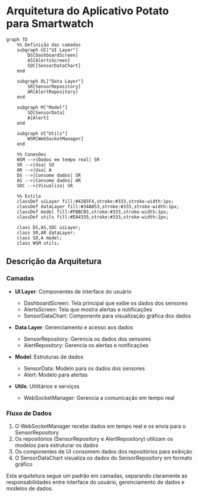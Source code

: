 # Arquitetura do Aplicativo Potato para Smartwatch


```mermaid
graph TD
    %% Definição das camadas
    subgraph UI["UI Layer"]
        DS[DashboardScreen]
        AS[AlertsScreen]
        SDC[SensorDataChart]
    end

    subgraph DL["Data Layer"]
        SR[SensorRepository]
        AR[AlertRepository]
    end

    subgraph M["Model"]
        SD[SensorData]
        A[Alert]
    end

    subgraph U["Utils"]
        WSM[WebSocketManager]
    end

    %% Conexões
    WSM -->|Dados em tempo real| SR
    SR -->|Usa| SD
    AR -->|Usa| A
    DS -->|Consome dados| SR
    AS -->|Consome dados| AR
    SDC -->|Visualiza| SR

    %% Estilo
    classDef uiLayer fill:#4285F4,stroke:#333,stroke-width:1px;
    classDef dataLayer fill:#34A853,stroke:#333,stroke-width:1px;
    classDef model fill:#FBBC05,stroke:#333,stroke-width:1px;
    classDef utils fill:#EA4335,stroke:#333,stroke-width:1px;

    class DS,AS,SDC uiLayer;
    class SR,AR dataLayer;
    class SD,A model;
    class WSM utils;
```


## Descrição da Arquitetura

### Camadas

- **UI Layer**: Componentes de interface do usuário
    - DashboardScreen: Tela principal que exibe os dados dos sensores
    - AlertsScreen: Tela que mostra alertas e notificações
    - SensorDataChart: Componente para visualização gráfica dos dados

- **Data Layer**: Gerenciamento e acesso aos dados
    - SensorRepository: Gerencia os dados dos sensores
    - AlertRepository: Gerencia os alertas e notificações

- **Model**: Estruturas de dados
    - SensorData: Modelo para os dados dos sensores
    - Alert: Modelo para alertas

- **Utils**: Utilitários e serviços
    - WebSocketManager: Gerencia a comunicação em tempo real

### Fluxo de Dados

1. O WebSocketManager recebe dados em tempo real e os envia para o SensorRepository
2. Os repositórios (SensorRepository e AlertRepository) utilizam os modelos para estruturar os dados
3. Os componentes de UI consomem dados dos repositórios para exibição
4. O SensorDataChart visualiza os dados do SensorRepository em formato gráfico

Esta arquitetura segue um padrão em camadas, separando claramente as responsabilidades entre interface do usuário, gerenciamento de dados e modelos de dados.